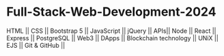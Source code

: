 # Full-Stack-Web-Development-2024
HTML || CSS || Bootstrap 5 || JavaScript || jQuery || APIs|| Node || React || Express || PostgreSQL || Web3 || DApps || Blockchain technology || UNiX || EJS || Git &amp; GitHub || 
